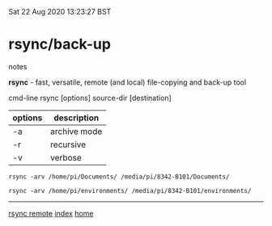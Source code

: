 Sat 22 Aug 2020 13:23:27 BST

# rsync/back-up
notes

**rsync** - fast, versatile, remote (and local) file-copying and back-up tool

cmd-line rsync [options] source-dir [destination] 

| options | description |
| ------- | ----------- |
| -a      | archive mode | 
| -r      | recursive   | 
| -v      | verbose     |

    rsync -arv /home/pi/Documents/ /media/pi/8342-B101/Documents/    

    rsync -arv /home/pi/environments/ /media/pi/8342-B101/environments/

____
[rsync remote](./rsync-remote.md)
[index](./index-file.md)
[home](./home.md)
